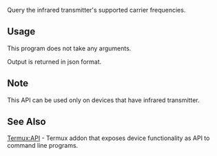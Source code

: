 Query the infrared transmitter's supported carrier frequencies.

## Usage

This program does not take any arguments.

Output is returned in json format.

## Note

This API can be used only on devices that have infrared transmitter.

## See Also

[Termux:API](Termux:API) - Termux addon that exposes device
functionality as API to command line programs.